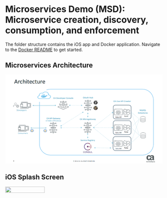 # Microservices Demo (MSD): Microservice creation, discovery, consumption, and enforcement 

The folder structure contains the iOS app and Docker application. Navigate to the [Docker README](docker) to get started.

## Microservices Architecture
![Microservices Architecture](images/microservices_architecture.png)

## iOS Splash Screen
<img src="images/ios_splash_screen.gif" height="50%" width="50%">
